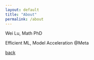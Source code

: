 ```yaml
---
layout: default
title: "About"
permalink: /about
---
```


Wei Lu, Math PhD

Efficient ML, Model Acceleration @Meta

[back](./)

